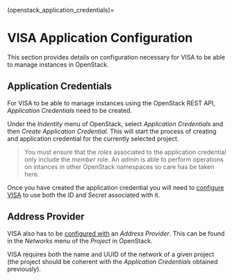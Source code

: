(openstack_application_credentials)=

# VISA Application Configuration

This section provides details on configuration necessary for VISA to be able to manage instances in OpenStack.

## Application Credentials

For VISA to be able to manage instances using the OpenStack REST API, *Application Credentials* need to be created.

Under the *Indentity* menu of OpenStack, select *Application Credentials* and then *Create Application Credential*. This will start the process of creating and application credential for the currently selected project.

> You must ensure that the *roles* associated to the application credential only include the *member* role. An *admin* is able to perform operations on intances in other OpenStack namespaces so care has be taken here.

Once you have created the application credential you will need to [configure VISA](deployment_environment_variables_openstack) to use both the *ID* and *Secret* associated with it.

## Address Provider

VISA also has to be [configured with](deployment_environment_variables_openstack) an *Address Provider*. This can be found in the *Networks*  menu of the *Project* in OpenStack.

VISA requires both the name and UUID of the network of a given project (the project should be coherent with the *Application Credentials* obtained previously).

